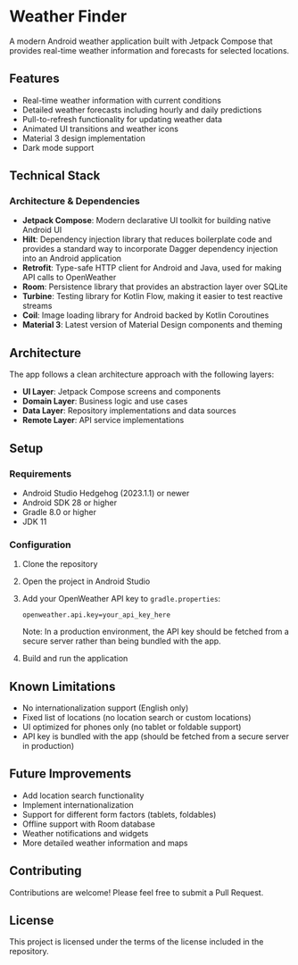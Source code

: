 # Weather Finder

A modern Android weather application built with Jetpack Compose that provides real-time weather information and forecasts for selected locations.

## Features

- Real-time weather information with current conditions
- Detailed weather forecasts including hourly and daily predictions
- Pull-to-refresh functionality for updating weather data
- Animated UI transitions and weather icons
- Material 3 design implementation
- Dark mode support

## Technical Stack

### Architecture & Dependencies

- **Jetpack Compose**: Modern declarative UI toolkit for building native Android UI
- **Hilt**: Dependency injection library that reduces boilerplate code and provides a standard way to incorporate Dagger dependency injection into an Android application
- **Retrofit**: Type-safe HTTP client for Android and Java, used for making API calls to OpenWeather
- **Room**: Persistence library that provides an abstraction layer over SQLite
- **Turbine**: Testing library for Kotlin Flow, making it easier to test reactive streams
- **Coil**: Image loading library for Android backed by Kotlin Coroutines
- **Material 3**: Latest version of Material Design components and theming

## Architecture

The app follows a clean architecture approach with the following layers:

- **UI Layer**: Jetpack Compose screens and components
- **Domain Layer**: Business logic and use cases
- **Data Layer**: Repository implementations and data sources
- **Remote Layer**: API service implementations

## Setup

### Requirements

- Android Studio Hedgehog (2023.1.1) or newer
- Android SDK 28 or higher
- Gradle 8.0 or higher
- JDK 11

### Configuration

1. Clone the repository
2. Open the project in Android Studio
3. Add your OpenWeather API key to `gradle.properties`:
   ```properties
   openweather.api.key=your_api_key_here
   ```
   Note: In a production environment, the API key should be fetched from a secure server rather than being bundled with the app.

4. Build and run the application

## Known Limitations

- No internationalization support (English only)
- Fixed list of locations (no location search or custom locations)
- UI optimized for phones only (no tablet or foldable support)
- API key is bundled with the app (should be fetched from a secure server in production)

## Future Improvements

- Add location search functionality
- Implement internationalization
- Support for different form factors (tablets, foldables)
- Offline support with Room database
- Weather notifications and widgets
- More detailed weather information and maps

## Contributing

Contributions are welcome! Please feel free to submit a Pull Request.

## License

This project is licensed under the terms of the license included in the repository.